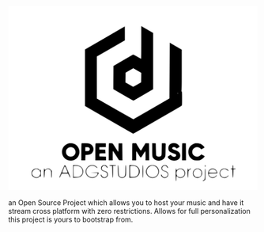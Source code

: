 ![OpenMusicLogo](./assets/img/openmusiclogo.svg)

an Open Source Project which allows you to host your music and have it stream cross platform with zero restrictions. Allows for full personalization this project is yours to bootstrap from. 
